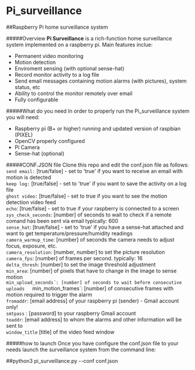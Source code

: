 # Pi_surveillance
##Raspberry Pi home surveillance system

#####Overview
**Pi Surveillance** is a rich-function home surveillance system implemented on a raspberry pi. Main features inclue:  
* Permanent video monitoring  
* Motion detection  
* Enviroment sensing (with optional sense-hat)  
* Record monitor activity to a log file  
* Send email messages containing motion alarms (with pictures), system status, etc  
* Ability to control the monitor remotely over email  
* Fully configurable

#####What do you need
In order to properly run the Pi_surveillance system you will need:  
* Raspberry pi (B+ or higher) running and updated version of raspbian (PIXEL)  
* OpenCV properly configured   
* Pi Camera  
* Sense-hat (optional)  

#####CONF.JSON file
Clone this repo and edit the conf.json file as follows:  
`send email:` [true/false] - set to 'true' if you want to receive an email with motion is detected  
`keep log:` [true/false] - set to 'true' if you want to save the activity on a log file  
`ghost video:` [true/false] - set to true if you want to see the motion detection video feed  
`echo`: [true/false] - set to true if your raspberry is connected to a screen  
`sys_check_seconds`: [number] of seconds to wait to check if a remote comand has been sent via email typically: 600  
`sense_hat`: [true/false] -  set to 'true' if you have a sense-hat attached and want to get temperature/pressure/humidity readings  
`camera_warmup_time`: [number] of seconds the camera needs to adjust focus, exposure, etc.  
`camera_resolution`: [number, number] to set the picture resolution  
`camera_fps`: [number] of frames per second. typically: 16  
`delta_thresh`: [number] to set the image threshold adjustment  
`min_area`: [number] of pixels that have to change in the image to sense motion  
`min_upload_seconds´: [number] of seconds to wait before consecutive uploads  
`min_motion_frames´: [number] of consecutive frames with motion required to trigger the alarm  
`fromaddr`: [email address] of your raspberry pi (sender) - Gmail account only!  
`smtpass` : [password] to your raspberry Gmail account  
`toaddr`: [email address] to whom the alarms and other information will be sent to  
`window_title` [title] of the video feed window  

#####how to launch
Once you have configure the conf.json file to your needs launch the surveillance system from the command line:

##python3 pi_surveillance.py --conf conf.json

